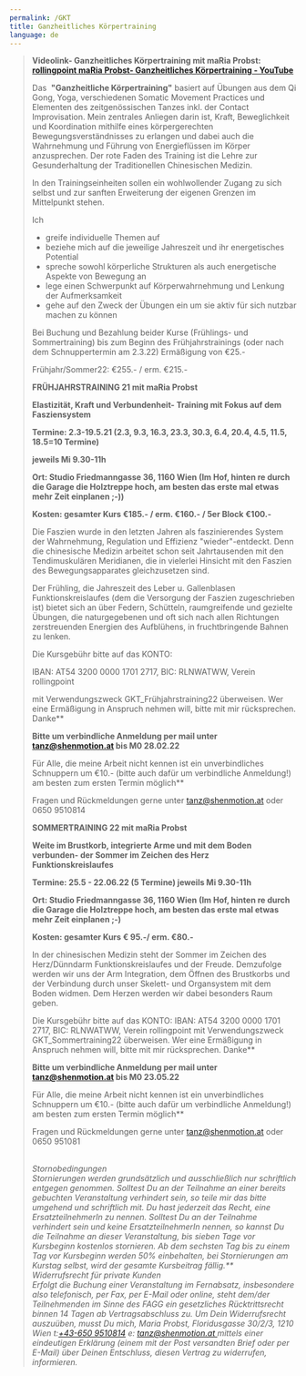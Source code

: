 ```yaml
---
permalink: /GKT
title: Ganzheitliches Körpertraining
language: de
---
```

<!--StartFragment-->

> **Videolink- Ganzheitliches Körpertraining mit maRia Probst:**\
> **[rollingpoint maRia Probst- Ganzheitliches Körpertraining - YouTube](https://www.youtube.com/watch?v=6A5otnVZAg4)**
>
> Das  **"Ganzheitliche Körpertraining"** basiert auf Übungen aus dem Qi Gong, Yoga, verschiedenen Somatic Movement Practices und Elementen des zeitgenössischen Tanzes inkl. der Contact Improvisation. Mein zentrales Anliegen darin ist, Kraft, Beweglichkeit und Koordination mithilfe eines körpergerechten Bewegungsverständnisses zu erlangen und dabei auch die Wahrnehmung und Führung von Energieflüssen im Körper  anzusprechen. Der rote Faden des Training ist die Lehre zur Gesunderhaltung der Traditionellen Chinesischen Medizin.
>
> In den Trainingseinheiten sollen ein wohlwollender Zugang zu sich selbst und zur sanften Erweiterung der eigenen Grenzen im Mittelpunkt stehen.
>
> Ich
>
> * greife individuelle Themen auf
> * beziehe mich auf die jeweilige Jahreszeit und ihr energetisches Potential
> * spreche sowohl körperliche Strukturen als auch energetische Aspekte von Bewegung an
> * lege einen Schwerpunkt auf Körperwahrnehmung und Lenkung der Aufmerksamkeit
> * gehe auf den Zweck der Übungen ein um sie aktiv für sich nutzbar machen zu können
>
> Bei Buchung und Bezahlung beider Kurse (Frühlings- und Sommertraining) bis zum Beginn des Frühjahrstrainings (oder nach dem Schnuppertermin am 2.3.22) Ermäßigung von €25.-
>
> Frühjahr/Sommer22: €255.- / erm. €215.-
>
> **FRÜHJAHRSTRAINING 21 mit maRia Probst**
>
> **Elastizität, Kraft und Verbundenheit- Training mit Fokus auf dem Fasziensystem**
>
> **Termine: 2.3-19.5.21 (2.3, 9.3, 16.3, 23.3, 30.3, 6.4, 20.4, 4.5, 11.5, 18.5=10 Termine)**
>
> **jeweils Mi 9.30-11h**
>
> **Ort: Studio Friedmanngasse 36, 1160 Wien (Im Hof, hinten re durch die Garage die Holztreppe hoch, am besten das erste mal etwas mehr Zeit einplanen ;-))**
>
> **Kosten: gesamter Kurs €185.- / erm. €160.- / 5er Block €100.-**
>
> Die Faszien wurde in den letzten Jahren als faszinierendes System der Wahrnehmung, Regulation und Effizienz "wieder"-entdeckt. Denn die chinesische Medizin arbeitet schon seit Jahrtausenden mit den Tendimuskulären Meridianen, die in vielerlei Hinsicht mit den Faszien des Bewegungsapparates gleichzusetzen sind.
>
> Der Frühling, die Jahreszeit des Leber u. Gallenblasen Funktionskreislaufes (dem die Versorgung der Faszien zugeschrieben ist) bietet sich an über Federn, Schütteln, raumgreifende und gezielte Übungen, die naturgegebenen und oft sich nach allen Richtungen zerstreuenden Energien des Aufblühens, in fruchtbringende Bahnen zu lenken.
>
> Die Kursgebühr bitte auf das KONTO:
>
> IBAN: AT54 3200 0000 1701 2717, BIC: RLNWATWW, Verein rollingpoint
>
> mit Verwendungszweck GKT_Frühjahrstraining22 überweisen. Wer eine Ermäßigung in Anspruch nehmen will, bitte mit mir rücksprechen. Danke\*\*
>
> **Bitte um verbindliche Anmeldung per mail unter [tanz@shenmotion.at](mailto:tanz@shenmotion.at) bis M0 28.02.22**
>
> Für Alle, die meine Arbeit nicht kennen ist ein unverbindliches Schnuppern um €10.- (bitte auch dafür um verbindliche Anmeldung!) am besten zum ersten Termin möglich\*\*
>
> Fragen und Rückmeldungen gerne unter [tanz@shenmotion.at](mailto:tanz@shenmotion.at) oder 0650 9510814
>
> **SOMMERTRAINING 22 mit maRia Probst** 
>
> **Weite im Brustkorb, integrierte Arme und mit dem Boden verbunden- der Sommer im Zeichen des Herz Funktionskreislaufes**  
>
> **Termine: 25.5 - 22.06.22 (5 Termine) jeweils Mi 9.30-11h**
>
> **Ort: Studio Friedmanngasse 36, 1160 Wien (Im Hof, hinten re durch die Garage die Holztreppe hoch, am besten das erste mal etwas mehr Zeit einplanen ;-)**
>
> **Kosten: gesamter Kurs € 95.-/ erm. €80.-**
>
> In der chinesischen Medizin steht der Sommer im Zeichen des Herz/Dünndarm Funktionskreislaufes und der Freude. Demzufolge werden wir uns der Arm Integration, dem Öffnen des Brustkorbs und der Verbindung durch unser Skelett- und Organsystem mit dem Boden widmen. Dem Herzen werden wir dabei besonders Raum geben.
>
> Die Kursgebühr bitte auf das KONTO: IBAN: AT54 3200 0000 1701 2717, BIC: RLNWATWW, Verein rollingpoint mit Verwendungszweck GKT_Sommertraining22 überweisen. Wer eine Ermäßigung in Anspruch nehmen will, bitte mit mir rücksprechen. Danke\*\*
>
> **Bitte um verbindliche Anmeldung per mail unter [tanz@shenmotion.at](mailto:tanz@shenmotion.at) bis M0 23.05.22**
>
> Für Alle, die meine Arbeit nicht kennen ist ein unverbindliches Schnuppern um €10.- (bitte auch dafür um verbindliche Anmeldung!) am besten zum ersten Termin möglich\*\*
>
> Fragen und Rückmeldungen gerne unter [tanz@shenmotion.at](mailto:tanz@shenmotion.at) oder 0650 951081
>
> \
> *Stornobedingungen\
> Stornierungen werden grundsätzlich und ausschließlich nur schriftlich entgegen genommen. Solltest Du an der Teilnahme an einer bereits gebuchten Veranstaltung verhindert sein, so teile mir das bitte umgehend und schriftlich mit. Du hast jederzeit das Recht, eine ErsatzteilnehmerIn zu nennen. Solltest Du an der Teilnahme verhindert sein und keine ErsatzteilnehmerIn nennen, so kannst Du die Teilnahme an dieser Veranstaltung, bis sieben Tage vor Kursbeginn kostenlos stornieren. Ab dem sechsten Tag bis zu einem Tag vor Kursbeginn werden 50% einbehalten, bei Stornierungen am Kurstag selbst, wird der gesamte Kursbeitrag fällig.\*\*\
> Widerrufsrecht für private Kunden\
> Erfolgt die Buchung einer Veranstaltung im Fernabsatz, insbesondere also telefonisch, per Fax, per E-Mail oder online, steht dem/der Teilnehmenden im Sinne des FAGG ein gesetzliches Rücktrittsrecht binnen 14 Tagen ab Vertragsabschluss zu. Um Dein Widerrufsrecht auszuüben, musst Du mich, Maria Probst, Floridusgasse 30/2/3, 1210 Wien t:[+43-650 9510814](<>) e: [tanz@shenmotion.at ](mailto:hdb.kurse@dibk.at)mittels einer eindeutigen Erklärung (einem mit der Post versandten Brief oder per E-Mail) über Deinen Entschluss, diesen Vertrag zu widerrufen, informieren.*

<!--EndFragment-->

![]()

![]()